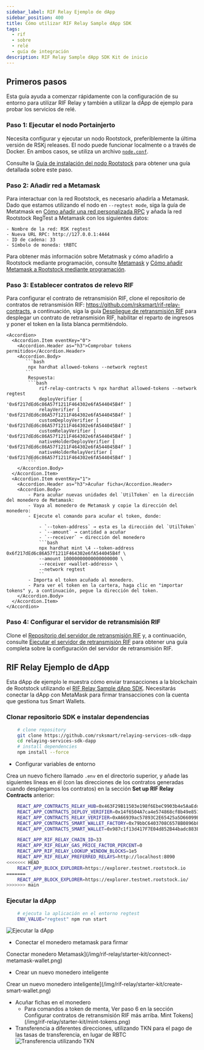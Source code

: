 ```yaml
---
sidebar_label: RIF Relay Ejemplo de dApp
sidebar_position: 400
title: Cómo utilizar RIF Relay Sample dApp SDK
tags:
  - rif
  - sobre
  - relé
  - guía de integración
description: RIF Relay Sample dApp SDK Kit de inicio
---
```


## Primeros pasos

Esta guía ayuda a comenzar rápidamente con la configuración de su entorno para utilizar RIF Relay y también a utilizar la dApp de ejemplo para probar los servicios de relé.

### Paso 1: Ejecutar el nodo Portainjerto

Necesita configurar y ejecutar un nodo Rootstock, preferiblemente la última versión de RSKj releases. El nodo puede funcionar localmente o a través de Docker. En ambos casos, se utiliza un archivo [`node.conf`](https://github.com/rsksmart/rif-relay/blob/main/docker/node.conf).

Consulte la [Guía de instalación del nodo Rootstock](/node-operators/setup/installation/) para obtener una guía detallada sobre este paso.

### Paso 2: Añadir red a Metamask

Para interactuar con la red Rootstock, es necesario añadirla a Metamask. Dado que estamos utilizando el nodo en `--regtest mode`, siga la guía de Metatmask en [Cómo añadir una red personalizada RPC](https://support.metamask.io/hc/en-us/articles/360043227612-How-to-add-a-custom-network-RPC) y añada la red Rootstock RegTest a Metamask con los siguientes datos:

```text
- Nombre de la red: RSK regtest
- Nueva URL RPC: http://127.0.0.1:4444
- ID de cadena: 33
- Símbolo de moneda: tRBTC
```

Para obtener más información sobre Metatmask y cómo añadirlo a Rootstock mediante programación, consulte [Metamask](/dev-tools/wallets/metamask/) y [Cómo añadir Metamask a Rootstock mediante programación](/resources/tutorials/rootstock-metamask/).

### Paso 3: Establecer contratos de relevo RIF

Para configurar el contrato de retransmisión RIF, clone el repositorio de contratos de retransmisión RIF: https://github.com/rsksmart/rif-relay-contracts, a continuación, siga la guía [Despliegue de retransmisión RIF](/developers/integrate/rif-relay/deployment/) para desplegar un contrato de retransmisión RIF, habilitar el reparto de ingresos y poner el token en la lista blanca permitiéndolo.

````mdx-code-block
<Accordion>
  <Accordion.Item eventKey="0">
    <Accordion.Header as="h3">Comprobar tokens permitidos</Accordion.Header>
    <Accordion.Body>
       ```bash
        npx hardhat allowed-tokens --network regtest
       ```
        Respuesta:
        ```bash
            rif-relay-contracts % npx hardhat allowed-tokens --network regtest
            deployVerifier [ '0x6f217dEd6c86A57f1211F464302e6fA544045B4f' ]
            relayVerifier [ '0x6f217dEd6c86A57f1211F464302e6fA544045B4f' ]
            customDeployVerifier [ '0x6f217dEd6c86A57f1211F464302e6fA544045B4f' ]
            customRelayVerifier [ '0x6f217dEd6c86A57f1211F464302e6fA544045B4f' ]
            nativeHolderDeployVerifier [ '0x6f217dEd6c86A57f1211F464302e6fA544045B4f' ]
            nativeHolderRelayVerifier [ '0x6f217dEd6c86A57f1211F464302e6fA544045B4f' ]
        ```
    </Accordion.Body>
  </Accordion.Item>
  <Accordion.Item eventKey="1">
    <Accordion.Header as="h3">Acuñar ficha</Accordion.Header>
    <Accordion.Body>
        - Para acuñar nuevas unidades del `UtilToken` en la dirección del monedero de Metamask:
        - Vaya al monedero de Metamask y copie la dirección del monedero:
        - Ejecute el comando para acuñar el token, donde:

            - `--token-address` → esta es la dirección del `UtilToken`
            - `--amount` → cantidad a acuñar
            - `--receiver` → dirección del monedero
            ```bash
            npx hardhat mint \4 --token-address 0x6f217dEd6c86A57f1211F464302e6fA544045B4f \
            --amount 10000000000000000000 \
            --receiver <wallet-address> \
            --network regtest
            ``
        - Importa el token acuñado al monedero.
        - Para ver el token en la cartera, haga clic en "importar tokens" y, a continuación, pegue la dirección del token.
    </Accordion.Body>
  </Accordion.Item>
</Accordion>
````

### Paso 4: Configurar el servidor de retransmisión RIF

Clone el [Repositorio del servidor de retransmisión RIF](https://github.com/rsksmart/rif-relay-server) y, a continuación, consulte [Ejecutar el servidor de retransmisión RIF](/developers/integrate/rif-relay/deployment#run-the-rif-relay-server) para obtener una guía completa sobre la configuración del servidor de retransmisión RIF.

## RIF Relay Ejemplo de dApp

Esta dApp de ejemplo le muestra cómo enviar transacciones a la blockchain de Rootstock utilizando el [RIF Relay Sample dApp SDK](https://github.com/rsksmart/rif-relay-sample-dapp). Necesitarás conectar la dApp con MetaMask para firmar transacciones con la cuenta que gestiona tus Smart Wallets.

### Clonar repositorio SDK e instalar dependencias

```bash
    # clone repository
    git clone https://github.com/rsksmart/relaying-services-sdk-dapp
    cd relaying-services-sdk-dapp
    # install dependencies
    npm install --force
```

- Configurar variables de entorno

Crea un nuevo fichero llamado `.env` en el directorio superior, y añade las siguientes líneas en él (con las direcciones de los contratos generadas cuando desplegamos los contratos) en la sección **Set up RIF Relay Contracts** anterior:

```bash
    REACT_APP_CONTRACTS_RELAY_HUB=0x463F29B11503e198f6EbeC9903b4e5AaEddf6D29
    REACT_APP_CONTRACTS_DEPLOY_VERIFIER=0x14f6504A7ca4e574868cf8b49e85187d3Da9FA70
    REACT_APP_CONTRACTS_RELAY_VERIFIER=0xA66939ac57893C2E65425a5D66099Bc20C76D4CD
    REACT_APP_CONTRACTS_SMART_WALLET_FACTORY=0x79bbC6403708C6578B0896bF1d1a91D2BB2AAa1c
    REACT_APP_CONTRACTS_SMART_WALLET=0x987c1f13d417F7E04d852B44badc883E4E9782e1

    REACT_APP_RIF_RELAY_CHAIN_ID=33
    REACT_APP_RIF_RELAY_GAS_PRICE_FACTOR_PERCENT=0
    REACT_APP_RIF_RELAY_LOOKUP_WINDOW_BLOCKS=1e5
    REACT_APP_RIF_RELAY_PREFERRED_RELAYS=http://localhost:8090
<<<<<<< HEAD
    REACT_APP_BLOCK_EXPLORER=https://explorer.testnet.rootstock.io
=======
    REACT_APP_BLOCK_EXPLORER=https://explorer.testnet.rootstock.io/
>>>>>>> main
```

### Ejecutar la dApp

```bash
    # ejecuta la aplicación en el entorno regtest
    ENV_VALUE="regtest" npm run start
```

![Ejecutar la dApp](/img/rif-relay/starter-kit/run-the-dapp.png)

- Conectar el monedero metamask para firmar

Conectar monedero Metamask](/img/rif-relay/starter-kit/connect-metamask-wallet.png)

- Crear un nuevo monedero inteligente

Crear un nuevo monedero inteligente](/img/rif-relay/starter-kit/create-smart-wallet.png)

- Acuñar fichas en el monedero
  - Para comandos a token de menta, Ver paso 6 en la sección Configurar contratos de retransmisión RIF más arriba.
    Mint Tokens](/img/rif-relay/starter-kit/mint-tokens.png)
- Transferencia a diferentes direcciones, utilizando TKN para el pago de las tasas de transferencia, en lugar de RBTC
  ![Transferencia utilizando TKN](/img/rif-relay/starter-kit/transfer-using-tkn.png)

